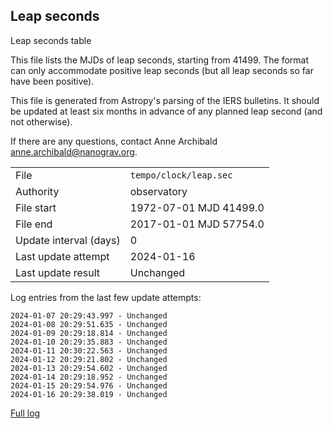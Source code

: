
## Leap seconds

Leap seconds table

This file lists the MJDs of leap seconds, starting from 41499.
The format can only accommodate positive leap seconds (but all
leap seconds so far have been positive).

This file is generated from Astropy's parsing of the IERS
bulletins. It should be updated at least six months in advance
of any planned leap second (and not otherwise).

If there are any questions, contact Anne Archibald
<anne.archibald@nanograv.org>.

|     |     |
|:--- |:--- |
| File | `tempo/clock/leap.sec` |
| Authority | observatory |
| File start | 1972-07-01 MJD 41499.0 |
| File end | 2017-01-01 MJD 57754.0 |
| Update interval (days) | 0 |
| Last update attempt | 2024-01-16 |
| Last update result | Unchanged |

Log entries from the last few update attempts:
```
2024-01-07 20:29:43.997 - Unchanged
2024-01-08 20:29:51.635 - Unchanged
2024-01-09 20:29:18.814 - Unchanged
2024-01-10 20:29:35.883 - Unchanged
2024-01-11 20:30:22.563 - Unchanged
2024-01-12 20:29:21.802 - Unchanged
2024-01-13 20:29:54.602 - Unchanged
2024-01-14 20:29:18.952 - Unchanged
2024-01-15 20:29:54.976 - Unchanged
2024-01-16 20:29:38.019 - Unchanged
```
[Full log](https://raw.githubusercontent.com/ipta/pulsar-clock-corrections/main/log/tempo/clock/leap.sec.log)
